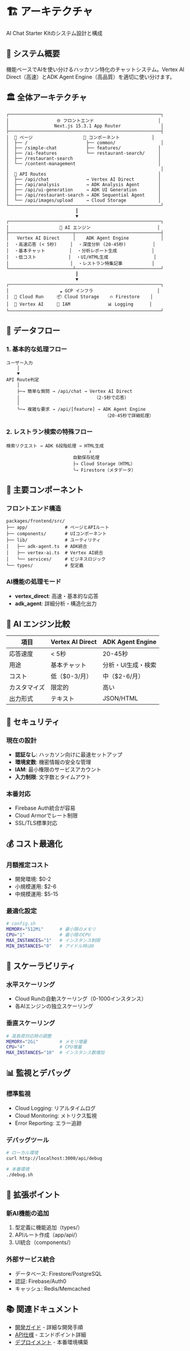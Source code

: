 # 🏗️ アーキテクチャ

AI Chat Starter Kitのシステム設計と構成

## 🎯 システム概要

機能ベースでAIを使い分けるハッカソン特化のチャットシステム。Vertex AI Direct（高速）とADK Agent Engine（高品質）を適切に使い分けます。

## 🏛️ 全体アーキテクチャ

```
┌─────────────────────────────────────────────────────────┐
│                  🌐 フロントエンド                        │
│                 Next.js 15.3.1 App Router               │
├─────────────────────────────────────────────────────────┤
│  📱 ページ                   🎨 コンポーネント            │
│  ├── /                      ├── common/                 │
│  ├── /simple-chat           ├── features/              │
│  ├── /ai-features           └── restaurant-search/     │
│  ├── /restaurant-search                                │
│  └── /content-management                               │
│                                                         │
│  🔌 API Routes                                          │
│  ├── /api/chat              → Vertex AI Direct         │
│  ├── /api/analysis          → ADK Analysis Agent       │
│  ├── /api/ui-generation     → ADK UI Generation        │
│  ├── /api/restaurant-search → ADK Sequential Agent     │
│  └── /api/images/upload     → Cloud Storage            │
└─────────────────────────────────────────────────────────┘
                          ║
                          ▼
┌─────────────────────────────────────────────────────────┐
│                   🤖 AI エンジン                         │
├────────────────────────┬────────────────────────────────┤
│   Vertex AI Direct     │    ADK Agent Engine            │
│  ・高速応答 (< 5秒)     │  ・深度分析 (20-45秒)          │
│  ・基本チャット         │  ・分析レポート生成             │
│  ・低コスト            │  ・UI/HTML生成                 │
│                       │  ・レストラン特集記事           │
└────────────────────────┴────────────────────────────────┘
                          ║
                          ▼
┌─────────────────────────────────────────────────────────┐
│                   ☁️ GCP インフラ                        │
│  🚀 Cloud Run     📦 Cloud Storage    🔥 Firestore    │
│  🧠 Vertex AI     🔐 IAM              📊 Logging      │
└─────────────────────────────────────────────────────────┘
```

## 🔀 データフロー

### 1. 基本的な処理フロー

```
ユーザー入力
    │
    ▼
API Route判定
    │
    ├─→ 簡単な質問 → /api/chat → Vertex AI Direct
    │                            （2-5秒で応答）
    │
    └─→ 複雑な要求 → /api/[feature] → ADK Agent Engine
                                     （20-45秒で詳細処理）
```

### 2. レストラン検索の特殊フロー

```
検索リクエスト → ADK 6段階処理 → HTML生成
                               ↓
                         自動保存処理
                         ├→ Cloud Storage（HTML）
                         └→ Firestore（メタデータ）
```

## 🧩 主要コンポーネント

### フロントエンド構造
```
packages/frontend/src/
├── app/              # ページとAPIルート
├── components/       # UIコンポーネント
├── lib/              # ユーティリティ
│   ├── adk-agent.ts  # ADK統合
│   ├── vertex-ai.ts  # Vertex AI統合
│   └── services/     # ビジネスロジック
└── types/            # 型定義
```

### AI機能の処理モード
- **vertex_direct**: 高速・基本的な応答
- **adk_agent**: 詳細分析・構造化出力

## 🔄 AI エンジン比較

| 項目 | Vertex AI Direct | ADK Agent Engine |
|------|------------------|------------------|
| 応答速度 | < 5秒 | 20-45秒 |
| 用途 | 基本チャット | 分析・UI生成・検索 |
| コスト | 低（$0-3/月） | 中（$2-6/月） |
| カスタマイズ | 限定的 | 高い |
| 出力形式 | テキスト | JSON/HTML |

## 🔐 セキュリティ

### 現在の設計
- **認証なし**: ハッカソン向けに最速セットアップ
- **環境変数**: 機密情報の安全な管理
- **IAM**: 最小権限のサービスアカウント
- **入力制限**: 文字数とタイムアウト

### 本番対応
- Firebase Auth統合が容易
- Cloud Armorでレート制限
- SSL/TLS標準対応

## 💰 コスト最適化

### 月額推定コスト
- 開発環境: $0-2
- 小規模運用: $2-6  
- 中規模運用: $5-15

### 最適化設定
```bash
# config.sh
MEMORY="512Mi"      # 最小限のメモリ
CPU="1"             # 最小限のCPU
MAX_INSTANCES="1"   # インスタンス制限
MIN_INSTANCES="0"   # アイドル時は0
```

## 🚀 スケーラビリティ

### 水平スケーリング
- Cloud Runの自動スケーリング（0-1000インスタンス）
- 各AIエンジンの独立スケーリング

### 垂直スケーリング
```bash
# 高負荷対応時の調整
MEMORY="2Gi"        # メモリ増量
CPU="4"             # CPU増量
MAX_INSTANCES="10"  # インスタンス数増加
```

## 📊 監視とデバッグ

### 標準監視
- Cloud Logging: リアルタイムログ
- Cloud Monitoring: メトリクス監視
- Error Reporting: エラー追跡

### デバッグツール
```bash
# ローカル環境
curl http://localhost:3000/api/debug

# 本番環境
./debug.sh
```

## 🔧 拡張ポイント

### 新AI機能の追加
1. 型定義に機能追加（types/）
2. APIルート作成（app/api/）
3. UI統合（components/）

### 外部サービス統合
- データベース: Firestore/PostgreSQL
- 認証: Firebase/Auth0
- キャッシュ: Redis/Memcached

## 📚 関連ドキュメント

- [開発ガイド](./05-development.md) - 詳細な開発手順
- [API仕様](./03-api-reference.md) - エンドポイント詳細
- [デプロイメント](./04-deployment.md) - 本番環境構築